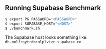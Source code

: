## Running Supabase Benchmark

```bash
$ export PG_PASSWORD="<PASSWORD>"
$ export SUPABASE_HOST="<HOST>"
$ ./benchmark.sh
```

The Supabase host looks something like: `db.oolfrgytrdoculplvizc.supabase.co`
